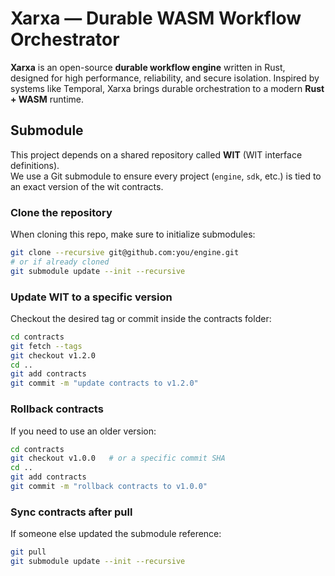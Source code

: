 # Xarxa — Durable WASM Workflow Orchestrator

**Xarxa** is an open-source **durable workflow engine** written in Rust, designed
for high performance, reliability, and secure isolation. Inspired by systems
like Temporal, Xarxa brings durable orchestration to a modern **Rust + WASM** runtime.


## Submodule

This project depends on a shared repository called **WIT** (WIT interface definitions).  
We use a Git submodule to ensure every project (`engine`, `sdk`, etc.) is tied to an exact version of the wit contracts.

### Clone the repository
When cloning this repo, make sure to initialize submodules:

```bash
git clone --recursive git@github.com:you/engine.git
# or if already cloned
git submodule update --init --recursive
```

### Update WIT to a specific version

Checkout the desired tag or commit inside the contracts folder:
```bash
cd contracts
git fetch --tags
git checkout v1.2.0
cd ..
git add contracts
git commit -m "update contracts to v1.2.0"
```

### Rollback contracts

If you need to use an older version:
```bash
cd contracts
git checkout v1.0.0   # or a specific commit SHA
cd ..
git add contracts
git commit -m "rollback contracts to v1.0.0"
```

### Sync contracts after pull

If someone else updated the submodule reference:
```bash
git pull
git submodule update --init --recursive
```